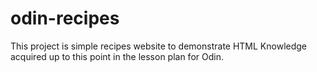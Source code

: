 # odin-recipes

This project is simple recipes website to demonstrate HTML Knowledge acquired up to this point in the lesson plan for Odin.
